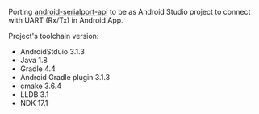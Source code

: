 Porting [android-serialport-api](http://code.google.com/p/android-serialport-api/ "android-serialport-api") to be as Android Studio project to connect with UART (Rx/Tx) in Android App.

Project's toolchain version:
- AndroidStduio 3.1.3
- Java 1.8
- Gradle 4.4
- Android Gradle plugin 3.1.3
- cmake 3.6.4
- LLDB 3.1
- NDK 17.1
